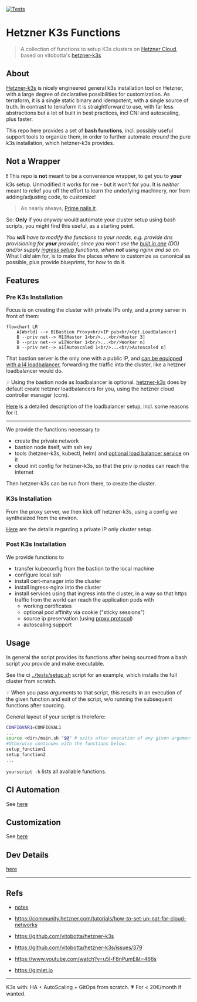 [![Tests](https://github.com/axgkl/hk3sf/actions/workflows/tests.yml/badge.svg)](https://github.com/axgkl/hk3sf/actions/workflows/tests.yml)

# Hetzner K3s Functions

> A collection of functions to setup K3s clusters on [Hetzner Cloud][hcloud], based on vitobotta's [hetzner-k3s][hk3s]

## About

[Hetzner-k3s][hk3s] is nicely engineered general k3s installation tool on Hetzner, with a large degree of declarative possibilities for customization. As terraform, it is a single static binary and idempotent, with a single source of truth. In contrast to terraform it is straightforward to use, with far less abstractions but a lot of built in best practices, incl CNI and autoscaling, plus faster.

This repo here provides a set of **bash functions**, incl. possibly useful support tools to organize them, in order to further automate _around_ the pure k3s installation, which hetzner-k3s provides.

## Not a Wrapper

❗ This repo is **not** meant to be a convenience wrapper, to get you to **your** k3s setup. Unmodified it works for me - but it won't for you. It is _neither_ meant to relief you off the effort to learn the underlying machinery, nor from adding/adjusting code, to customize!

> As nearly always, [Prime nails it](https://youtu.be/EvzB_Q1gSds?t=54).

So: **Only** if you _anyway_ would automate your cluster setup using bash scripts, you might find this useful, as a starting point.

_You **will** have to modify the functions to your needs, e.g. provide dns provisioning for **your** provider, since you won't use the [built in one](../pkg/dns.sh) (DO) and/or supply [ingress setup](../pkg/ingress.sh) functions, when **not** using nginx and so on._  
What I _did_ aim for, is to make the places _where_ to customize as canonical as possible, plus provide blueprints, for _how_ to do it.

## Features

### Pre K3s Installation

Focus is on creating the cluster with private IPs only, and a _proxy_ server in front of them:

```mermaid
flowchart LR
    A[World] --> B[Bastion Proxy<br/>IP pub<br/>Opt.LoadBalancer]
    B --priv net--> M1[Master 1<br/>...<br/>Master 3]
    B --priv net--> w1[Worker 1<br/>...<br/>Worker n]
    B --priv net--> a1[Autoscaled 1<br/>...<br/>Autoscaled n]
```

That bastion server is the only one with a public IP, and [can be equipped with a l4 loadbalancer](./docs/l4lb.md), forwarding the traffic into the cluster, like a hetzner loadbalancer would do.

💡 Using the bastion node as loadbalancer is optional. [hetzner-k3s][hk3s] does by default create hetzner loadbalancers for you, using the hetzner cloud controller manager (ccm).

[Here](./docs/l4lb.md) is a detailed description of the loadbalancer setup, incl. some reasons for it.

---

We provide the functions necessary to

- create the private network
- bastion node itself, with ssh key
- tools (hetzner-k3s, kubectl, helm) and [optional load balancer service](./docs/l4lb.md) on it
- cloud init config for hetzner-k3s, so that the priv ip nodes can reach the internet

Then hetzner-k3s can be run from there, to create the cluster.

### K3s Installation

From the proxy server, we then kick off hetzner-k3s, using a config we synthesized from the environ.

[Here](./docs/privip.md) are the details regarding a private IP only cluster setup.

### Post K3s Installation

We provide functions to

- transfer kubeconfig from the bastion to the local machine
- configure local ssh
- install cert-manager into the cluster
- install ingress-nginx into the cluster
- install services using that ingress into the cluster, in a way so that https traffic from the world can reach the application pods with
  - working certificates
  - optional pod affinity via cookie ("sticky sessions")
  - source ip preservation (using [proxy protocol](https://www.haproxy.org/download/1.8/doc/proxy-protocol.txt))
  - autoscaling support

## Usage

In general the script provides its functions after being sourced from a bash script _you_ provide and make executable.

See the ci [../tests/setup.sh](../tests/setup.sh) script for an example, which installs the full cluster from scratch.


💡 When you pass _arguments_ to that script, this results in an execution of the given function and exit of the script, w/o running the subsequent functions after sourcing.


General layout of your script is therefore:

```bash
CONFIGVAR1=CONFIGVAL1
...
source <dir>/main.sh "$@" # exits after execution of any given arguments in $@ (e.g. funcname, params). 
#Otherwise continues with the functions below:
setup_function1
setup_function2
...
```

`yourscript -h` lists all available functions.

## CI Automation

See [here](./docs/ci.md)


## Customization

See [here](./docs/customization.md)

## Dev Details

[here](./docs/customization.md)

---

## Refs

- [notes](./docs/knowledge.md)

- <https://community.hetzner.com/tutorials/how-to-set-up-nat-for-cloud-networks>
- <https://github.com/vitobotta/hetzner-k3s>
- <https://github.com/vitobotta/hetzner-k3s/issues/379>
- <https://www.youtube.com/watch?v=u5l-F8nPumE&t=466s>
- <https://gimlet.io>

---

K3s with: HA + AutoScaling + GitOps from scratch. 💗 For < 20€/month if wanted.

[hk3s]: https://github.com/vitobotta/hetzner-k3s
[hcloud]: https://docs.hetzner.cloud/
 
 
 
